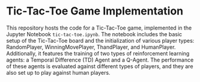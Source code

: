 # Tic-Tac-Toe Game Implementation

This repository hosts the code for a Tic-Tac-Toe game, implemented in the Jupyter Notebook `tic-tac-toe.ipynb`. The notebook includes the basic setup of the Tic-Tac-Toe board and the initialization of various player types: RandomPlayer, WinningMovePlayer, ThandPlayer, and HumanPlayer. Additionally, it features the training of two types of reinforcement learning agents: a Temporal Difference (TD) Agent and a Q-Agent. The performance of these agents is evaluated against different types of players, and they are also set up to play against human players.